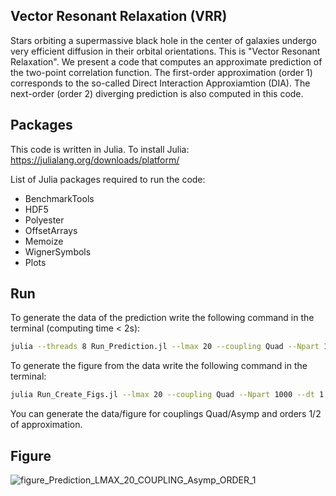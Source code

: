 Vector Resonant Relaxation (VRR)
-
Stars orbiting a supermassive black hole
in the center of galaxies undergo very efficient
diffusion in their orbital orientations. This is "Vector Resonant Relaxation". 
We present a code that computes an approximate prediction of the two-point correlation function. The first-order approximation (order 1) corresponds to the so-called Direct Interaction Approxiamtion (DIA). 
The next-order (order 2) diverging prediction is also computed in this code.

Packages
-
This code is written in Julia. To install Julia: https://julialang.org/downloads/platform/

List of Julia packages required to run the code:
- BenchmarkTools 
- HDF5 
- Polyester 
- OffsetArrays 
- Memoize
- WignerSymbols 
- Plots

Run
-
To generate the data of the prediction write the following command in the terminal (computing time < 2s): 

```sh
julia --threads 8 Run_Prediction.jl --lmax 20 --coupling Quad --Npart 1000 --dt 1.0 --Nsteps 330 --order 1
```
To generate the figure from the data write the following command in the terminal:
```sh
julia Run_Create_Figs.jl --lmax 20 --coupling Quad --Npart 1000 --dt 1.0 --Nsteps 330 --order 1
```
You can generate the data/figure for couplings Quad/Asymp and orders 1/2 of approximation.

Figure
-
![figure_Prediction_LMAX_20_COUPLING_Asymp_ORDER_1](https://github.com/sfloresmo/VRR_DIA/assets/172500564/32f48f07-8e31-44aa-bc8e-8bf1c4ba9510)
